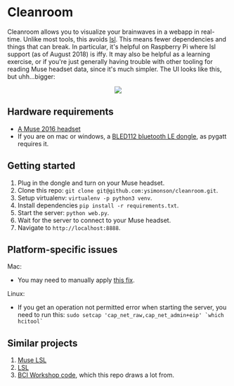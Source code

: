# Cleanroom

Cleanroom allows you to visualize your brainwaves in a webapp in real-time.
Unlike most tools, this avoids
[lsl](https://github.com/sccn/labstreaminglayer). This means fewer
dependencies and things that can break. In particular, it's helpful on
Raspberry Pi where lsl support (as of August 2018) is iffy. It may also be
helpful as a learning exercise, or if you're just generally having trouble
with other tooling for reading Muse headset data, since it's much simpler.
The UI looks like this, but uhh...bigger:

<p align="center">
    <img src="https://raw.github.com/ysimonson/cleanroom/master/demo.gif">
</p>

## Hardware requirements

* [A Muse 2016 headset](http://www.choosemuse.com/)
* If you are on mac or windows, a [BLED112 bluetooth LE dongle](https://www.silabs.com/products/wireless/bluetooth/bluetooth-low-energy-modules/bled112-bluetooth-smart-dongle), as pygatt requires it.

## Getting started

1) Plug in the dongle and turn on your Muse headset.
2) Clone this repo: `git clone git@github.com:ysimonson/cleanroom.git`.
3) Setup virtualenv: `virtualenv -p python3 venv`.
4) Install dependencies `pip install -r requirements.txt`.
5) Start the server: `python web.py`.
6) Wait for the server to connect to your Muse headset.
7) Navigate to `http://localhost:8888`.

## Platform-specific issues

Mac:

* You may need to manually apply [this fix](https://github.com/peplin/pygatt/issues/159).

Linux:

* If you get an operation not permitted error when starting the server, you need to run this: ``sudo setcap 'cap_net_raw,cap_net_admin+eip' `which hcitool` ``

## Similar projects

1) [Muse LSL](https://github.com/alexandrebarachant/muse-lsl)
2) [LSL](https://github.com/sccn/labstreaminglayer)
3) [BCI Workshop code](https://github.com/NeuroTechX/bci-workshop/), which
   this repo draws a lot from.

